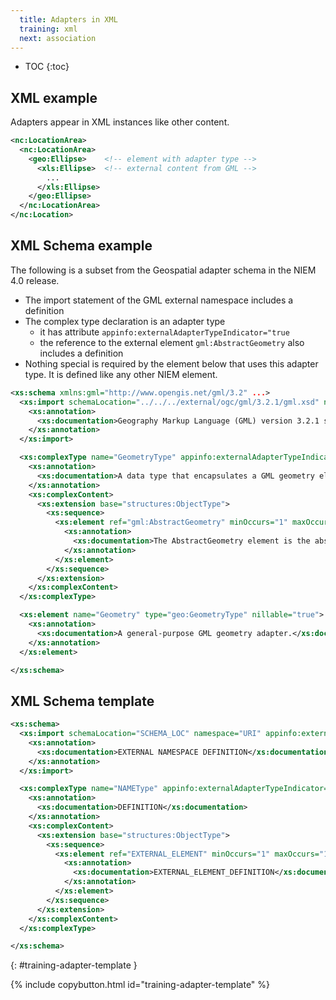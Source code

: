 ```yaml
---
  title: Adapters in XML
  training: xml
  next: association
---
```


- TOC
{:toc}

## XML example

Adapters appear in XML instances like other content.

```xml
<nc:LocationArea>
  <nc:LocationArea>
    <geo:Ellipse>    <!-- element with adapter type -->
      <xls:Ellipse>  <!-- external content from GML -->
        ...
      </xls:Ellipse>
    </geo:Ellipse>
  </nc:LocationArea>
</nc:Location>
```

## XML Schema example

The following is a subset from the Geospatial adapter schema in the NIEM 4.0 release.

- The import statement of the GML external namespace includes a definition
- The complex type declaration is an adapter type
  - it has attribute `appinfo:externalAdapterTypeIndicator="true`
  - the reference to the external element `gml:AbstractGeometry` also includes a definition
- Nothing special is required by the element below that uses this adapter type.  It is defined like any other NIEM element.

```xml
<xs:schema xmlns:gml="http://www.opengis.net/gml/3.2" ...>
  <xs:import schemaLocation="../../../external/ogc/gml/3.2.1/gml.xsd" namespace="http://www.opengis.net/gml/3.2" appinfo:externalImportIndicator="true">
    <xs:annotation>
      <xs:documentation>Geography Markup Language (GML) version 3.2.1 schemas...</xs:documentation>
    </xs:annotation>
  </xs:import>

  <xs:complexType name="GeometryType" appinfo:externalAdapterTypeIndicator="true">
    <xs:annotation>
      <xs:documentation>A data type that encapsulates a GML geometry element.</xs:documentation>
    </xs:annotation>
    <xs:complexContent>
      <xs:extension base="structures:ObjectType">
        <xs:sequence>
          <xs:element ref="gml:AbstractGeometry" minOccurs="1" maxOccurs="1">
            <xs:annotation>
              <xs:documentation>The AbstractGeometry element is the abstract head of the substitution group for all geometry elements of GML. This includes ...</xs:documentation>
            </xs:annotation>
          </xs:element>
        </xs:sequence>
      </xs:extension>
    </xs:complexContent>
  </xs:complexType>

  <xs:element name="Geometry" type="geo:GeometryType" nillable="true">
    <xs:annotation>
      <xs:documentation>A general-purpose GML geometry adapter.</xs:documentation>
    </xs:annotation>
  </xs:element>

</xs:schema>
```

## XML Schema template

```xml
<xs:schema>
  <xs:import schemaLocation="SCHEMA_LOC" namespace="URI" appinfo:externalImportIndicator="true">
    <xs:annotation>
      <xs:documentation>EXTERNAL NAMESPACE DEFINITION</xs:documentation>
    </xs:annotation>
  </xs:import>

  <xs:complexType name="NAMEType" appinfo:externalAdapterTypeIndicator="true">
    <xs:annotation>
      <xs:documentation>DEFINITION</xs:documentation>
    </xs:annotation>
    <xs:complexContent>
      <xs:extension base="structures:ObjectType">
        <xs:sequence>
          <xs:element ref="EXTERNAL_ELEMENT" minOccurs="1" maxOccurs="1">
            <xs:annotation>
              <xs:documentation>EXTERNAL_ELEMENT_DEFINITION</xs:documentation>
            </xs:annotation>
          </xs:element>
        </xs:sequence>
      </xs:extension>
    </xs:complexContent>
  </xs:complexType>

</xs:schema>
```
{: #training-adapter-template }

{% include copybutton.html id="training-adapter-template" %}
